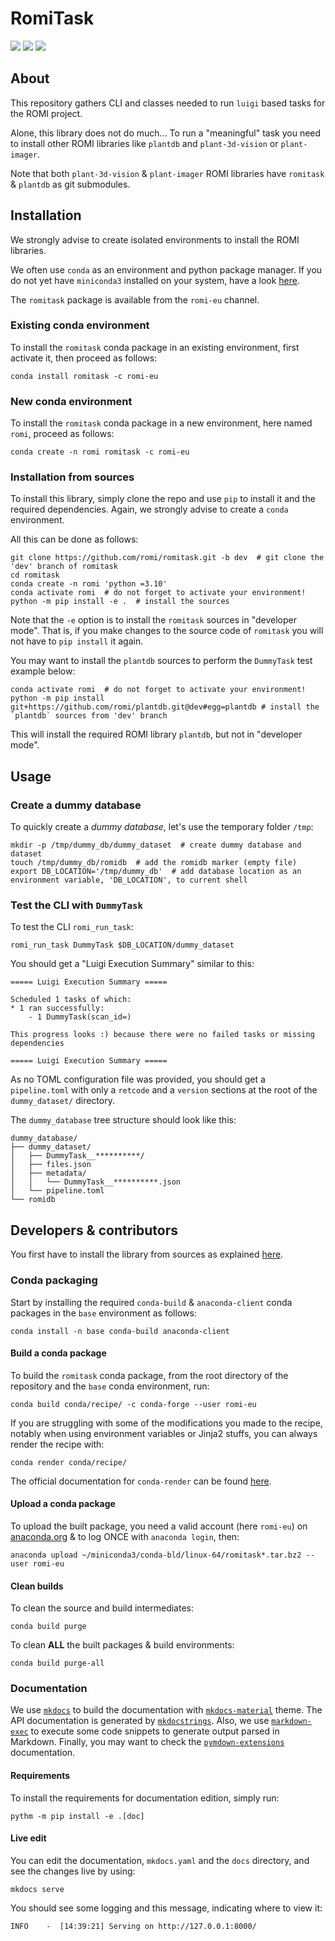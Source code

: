 # RomiTask

![](https://anaconda.org/romi-eu/romitask/badges/version.svg)
![](https://anaconda.org/romi-eu/romitask/badges/platforms.svg)
![](https://anaconda.org/romi-eu/romitask/badges/license.svg)

## About

This repository gathers CLI and classes needed to run `luigi` based tasks for the ROMI project.

Alone, this library does not do much...
To run a "meaningful" task you need to install other ROMI libraries like `plantdb` and `plant-3d-vision`
or `plant-imager`.

Note that both `plant-3d-vision` & `plant-imager` ROMI libraries have `romitask` & `plantdb` as git submodules.

## Installation

We strongly advise to create isolated environments to install the ROMI libraries.

We often use `conda` as an environment and python package manager.
If you do not yet have `miniconda3` installed on your system, have a look [here](https://docs.conda.io/en/latest/miniconda.html).

The `romitask` package is available from the `romi-eu` channel.

### Existing conda environment
To install the `romitask` conda package in an existing environment, first activate it, then proceed as follows:
```shell
conda install romitask -c romi-eu
```

### New conda environment
To install the `romitask` conda package in a new environment, here named `romi`, proceed as follows:
```shell
conda create -n romi romitask -c romi-eu
```

### Installation from sources
To install this library, simply clone the repo and use `pip` to install it and the required dependencies.
Again, we strongly advise to create a `conda` environment.

All this can be done as follows:
```shell
git clone https://github.com/romi/romitask.git -b dev  # git clone the 'dev' branch of romitask
cd romitask
conda create -n romi 'python =3.10'
conda activate romi  # do not forget to activate your environment!
python -m pip install -e .  # install the sources
```

Note that the `-e` option is to install the `romitask` sources in "developer mode".
That is, if you make changes to the source code of `romitask` you will not have to `pip install` it again.

You may want to install the `plantdb` sources to perform the `DummyTask` test example below:
```shell
conda activate romi  # do not forget to activate your environment!
python -m pip install git+https://github.com/romi/plantdb.git@dev#egg=plantdb # install the `plantdb` sources from 'dev' branch
```

This will install the required ROMI library `plantdb`, but not in "developer mode".

## Usage

### Create a dummy database
To quickly create a _dummy database_, let's use the temporary folder `/tmp`:
```shell
mkdir -p /tmp/dummy_db/dummy_dataset  # create dummy database and dataset
touch /tmp/dummy_db/romidb  # add the romidb marker (empty file)
export DB_LOCATION='/tmp/dummy_db'  # add database location as an environment variable, 'DB_LOCATION', to current shell
```

### Test the CLI with `DummyTask`
To test the CLI `romi_run_task`:
```shell
romi_run_task DummyTask $DB_LOCATION/dummy_dataset
```

You should get a "Luigi Execution Summary" similar to this:
```
===== Luigi Execution Summary =====

Scheduled 1 tasks of which:
* 1 ran successfully:
    - 1 DummyTask(scan_id=)

This progress looks :) because there were no failed tasks or missing dependencies

===== Luigi Execution Summary =====
```

As no TOML configuration file was provided, you should get a `pipeline.toml` with only a `retcode` and a `version`
sections at the root of the `dummy_dataset/` directory.

The `dummy_database` tree structure should look like this:
```
dummy_database/
├── dummy_dataset/
│   ├── DummyTask__**********/
│   ├── files.json
│   ├── metadata/
│   │   └── DummyTask__**********.json
│   └── pipeline.toml
└── romidb
```


## Developers & contributors

You first have to install the library from sources as explained [here](#installation-from-sources).

### Conda packaging
Start by installing the required `conda-build` & `anaconda-client` conda packages in the `base` environment as follows:
```shell
conda install -n base conda-build anaconda-client
```

#### Build a conda package
To build the `romitask` conda package, from the root directory of the repository and the `base` conda environment, run:
```shell
conda build conda/recipe/ -c conda-forge --user romi-eu
```

If you are struggling with some of the modifications you made to the recipe, 
notably when using environment variables or Jinja2 stuffs, you can always render the recipe with:
```shell
conda render conda/recipe/
```

The official documentation for `conda-render` can be found [here](https://docs.conda.io/projects/conda-build/en/stable/resources/commands/conda-render.html).

#### Upload a conda package
To upload the built package, you need a valid account (here `romi-eu`) on [anaconda.org](www.anaconda.org) & to log ONCE
with `anaconda login`, then:
```shell
anaconda upload ~/miniconda3/conda-bld/linux-64/romitask*.tar.bz2 --user romi-eu
```

#### Clean builds
To clean the source and build intermediates:
```shell
conda build purge
```

To clean **ALL** the built packages & build environments:
```shell
conda build purge-all
```

### Documentation

We use [`mkdocs`](https://www.mkdocs.org/) to build the documentation with [`mkdocs-material`](https://squidfunk.github.io/mkdocs-material) theme.
The API documentation is generated by [`mkdocstrings`](https://mkdocstrings.github.io/).
Also, we use [`markdown-exec`](https://pawamoy.github.io/markdown-exec) to execute some code snippets to generate output parsed in Markdown.
Finally, you may want to check the [`pymdown-extensions`](https://facelessuser.github.io/pymdown-extensions) documentation.

#### Requirements
To install the requirements for documentation edition, simply run:
```shell
pythm -m pip install -e .[doc]
```

#### Live edit
You can edit the documentation, `mkdocs.yaml` and the `docs` directory, and see the changes live by using:
```shell
mkdocs serve
```

You should see some logging and this message, indicating where to view it:
```
INFO    -  [14:39:21] Serving on http://127.0.0.1:8000/
```
